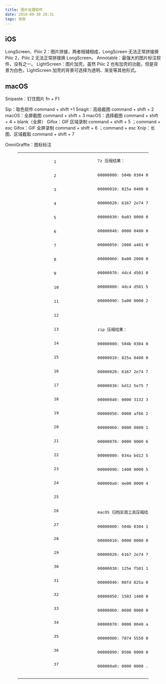 ```yaml
---
title: 图片处理软件
date: 2019-09-30 20:31
tags: 效率
---
```


## iOS
LongScreen、Piiic 2：图片拼接，两者相辅相成，LongScreen 无法正常拼接换 Piiic 2，Piiic 2 无法正常拼接换 LongScreen。
Annotable：最强大的图片标注软件，没有之一。
LightScreen：图片加壳，虽然 Piiic 2 也有加壳的功能，但是背景为白色，LightScreen 加壳的背景可选择为透明、渐变等其他形式。

<!-- more -->

## macOS
Snipaste：钉住图片 fn + F1

Sip：取色软件 command + shift +1
Snagit：高级截图 command + shift + 2
macOS：全屏截图 command + shift + 3
macOS：选择截图 command + shift + 4 + blank（全屏）
Gifox：GIF 区域录制 command + shift + 5 ；command + esc
Gifox：GIF 全屏录制 command + shift + 6 ；command + esc
Xnip：长图、区域截取 command + shift + 7

OmniGraffle：图标标注

<figure class="highlight plain">
  <div class="table-container">
    <table>
      <tbody>
        <tr>
          <td class="gutter">
            <pre>
              <span class="line">1</span>
              <br>
              <span class="line">2</span>
              <br>
              <span class="line">3</span>
              <br>
              <span class="line">4</span>
              <br>
              <span class="line">5</span>
              <br>
              <span class="line">6</span>
              <br>
              <span class="line">7</span>
              <br>
              <span class="line">8</span>
              <br>
              <span class="line">9</span>
              <br>
              <span class="line">10</span>
              <br>
              <span class="line">11</span>
              <br>
              <span class="line">12</span>
              <br>
              <span class="line">13</span>
              <br>
              <span class="line">14</span>
              <br>
              <span class="line">15</span>
              <br>
              <span class="line">16</span>
              <br>
              <span class="line">17</span>
              <br>
              <span class="line">18</span>
              <br>
              <span class="line">19</span>
              <br>
              <span class="line">20</span>
              <br>
              <span class="line">21</span>
              <br>
              <span class="line">22</span>
              <br>
              <span class="line">23</span>
              <br>
              <span class="line">24</span>
              <br>
              <span class="line">25</span>
              <br>
              <span class="line">26</span>
              <br>
              <span class="line">27</span>
              <br>
              <span class="line">28</span>
              <br>
              <span class="line">29</span>
              <br>
              <span class="line">30</span>
              <br>
              <span class="line">31</span>
              <br>
              <span class="line">32</span>
              <br>
              <span class="line">33</span>
              <br>
              <span class="line">34</span>
              <br>
              <span class="line">35</span>
              <br>
              <span class="line">36</span>
              <br>
              <span class="line">37</span>
              <br></pre>
          </td>
          <td class="code">
            <pre>
              <span class="line">7z 压缩结果：</span>
              <br>
              <span class="line">00000000: 504b 0304 0a03 <font color="red">0000</font> 0000 af66 2650 08fd PK.........f&amp;P..</span>
              <br>
              <span class="line">00000010: 825a 0400 0000 0400 0000 0800 0000 666c .Z............fl</span>
              <br>
              <span class="line">00000020: 6167 2e74 7874 3132 330a 504b 0102 3f03 ag.txt123.PK..?.</span>
              <br>
              <span class="line">00000030: 0a03 0000 0000 af66 2650 08fd 825a 0400 .......f&amp;P...Z..</span>
              <br>
              <span class="line">00000040: 0000 0400 0000 0800 2400 0000 0000 0000 ........$.......</span>
              <br>
              <span class="line">00000050: 2080 a481 0000 0000 666c 6167 2e74 7874 .......flag.txt</span>
              <br>
              <span class="line">00000060: 0a00 2000 0000 0000 0100 1800 0081 763d .. ...........v=</span>
              <br>
              <span class="line">00000070: 4dc4 d501 0043 6249 4dc4 d501 0081 763d M....CbIM.....v=</span>
              <br>
              <span class="line">00000080: 4dc4 d501 504b 0506 0000 0000 0100 0100 M...PK..........</span>
              <br>
              <span class="line">00000090: 5a00 0000 2a00 0000 0000 Z...*.....</span>
              <br>
              <span class="line"></span>
              <br>
              <span class="line">zip 压缩结果：</span>
              <br>
              <span class="line">00000000: 504b 0304 0a00 0000 0000 af66 2650 08fd PK.........f&amp;P..</span>
              <br>
              <span class="line">00000010: 825a 0400 0000 0400 0000 0800 1c00 666c .Z............fl</span>
              <br>
              <span class="line">00000020: 6167 2e74 7874 5554 0900 034a bd12 5e55 ag.txtUT...J..^U</span>
              <br>
              <span class="line">00000030: bd12 5e75 780b 0001 04f5 0100 0004 1400 ..^ux...........</span>
              <br>
              <span class="line">00000040: 0000 3132 330a 504b 0102 1e03 0a00 0000 ..123.PK........</span>
              <br>
              <span class="line">00000050: 0000 af66 2650 08fd 825a 0400 0000 0400 ...f&amp;P...Z......</span>
              <br>
              <span class="line">00000060: 0000 0800 1800 0000 0000 0100 0000 a481 ................</span>
              <br>
              <span class="line">00000070: 0000 0000 666c 6167 2e74 7874 5554 0500 ....flag.txtUT..</span>
              <br>
              <span class="line">00000080: 034a bd12 5e75 780b 0001 04f5 0100 0004 .J..^ux.........</span>
              <br>
              <span class="line">00000090: 1400 0000 504b 0506 0000 0000 0100 0100 ....PK..........</span>
              <br>
              <span class="line">000000a0: 4e00 0000 4600 0000 0000 N...F.....</span>
              <br>
              <span class="line"></span>
              <br>
              <span class="line">macOS 归档实用工具压缩结果：</span>
              <br>
              <span class="line">00000000: 504b 0304 1400 0800 0800 af66 2650 0000 PK.........f&amp;P..</span>
              <br>
              <span class="line">00000010: 0000 0000 0000 0000 0000 0800 1000 666c ..............fl</span>
              <br>
              <span class="line">00000020: 6167 2e74 7874 5558 0c00 70bd 125e 4abd ag.txtUX..p..^J.</span>
              <br>
              <span class="line">00000030: 125e f501 1400 3334 32e6 0200 504b 0708 .^....342...PK..</span>
              <br>
              <span class="line">00000040: 08fd 825a 0600 0000 0400 0000 504b 0102 ...Z........PK..</span>
              <br>
              <span class="line">00000050: 1503 1400 0800 0800 af66 2650 08fd 825a .........f&amp;P...Z</span>
              <br>
              <span class="line">00000060: 0600 0000 0400 0000 0800 0c00 0000 0000 ................</span>
              <br>
              <span class="line">00000070: 0000 0040 a481 0000 0000 666c 6167 2e74 ...@......flag.t</span>
              <br>
              <span class="line">00000080: 7874 5558 0800 70bd 125e 4abd 125e 504b xtUX..p..^J..^PK</span>
              <br>
              <span class="line">00000090: 0506 0000 0000 0100 0100 4200 0000 4c00 ..........B...L.</span>
              <br>
              <span class="line">000000a0: 0000 0000 ....</span>
              <br></pre>
          </td>
        </tr>
      </tbody>
    </table>
  </div>
</figure>
